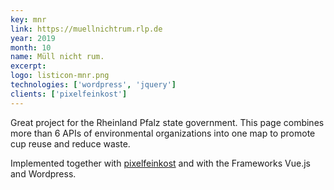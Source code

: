 ```yaml
---
key: mnr
link: https://muellnichtrum.rlp.de
year: 2019
month: 10
name: Müll nicht rum.
excerpt:
logo: listicon-mnr.png
technologies: ['wordpress', 'jquery']
clients: ['pixelfeinkost']
---
```


Great project for the Rheinland Pfalz state government. This page combines more than 6 APIs of environmental organizations into one map to promote cup reuse and reduce waste.

Implemented together with <a href="https://pixelfeinkost.de/" target="_blank" rel="noopener noreferrer">pixelfeinkost</a> and with the Frameworks Vue.js and Wordpress.
